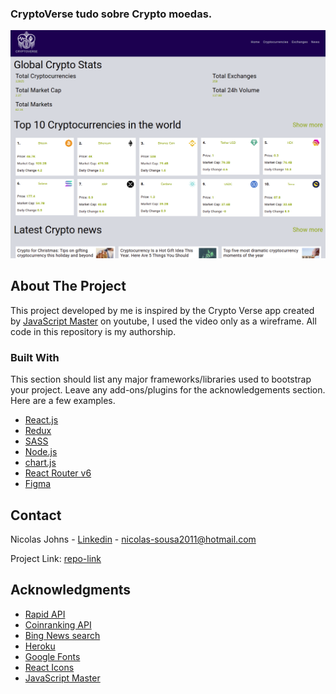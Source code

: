 ### CryptoVerse tudo sobre Crypto moedas.

![ShareMe](src/images/home.png)
## About The Project

This project developed by me is inspired by the Crypto Verse app created by [JavaScript Master](https://www.youtube.com/watch?v=9DDX3US3kss&t=25s) on youtube, I used the video only as a wireframe.
All code in this repository is my authorship.
### Built With

This section should list any major frameworks/libraries used to bootstrap your project. Leave any add-ons/plugins for the acknowledgements section. Here are a few examples.

* [React.js](https://reactjs.org/)
* [Redux](https://react-redux.js.org/)
* [SASS](https://sass-lang.com/)
* [Node.js](https://nodejs.org/en/)
* [chart.js](https://www.chartjs.org/)
* [React Router v6](https://reactrouter.com/docs/en/v6/getting-started/overview)
* [Figma](https://www.figma.com/)
## Contact

Nicolas Johns - [Linkedin](https://www.linkedin.com/in/nicolas-js/) - nicolas-sousa2011@hotmail.com

Project Link: [repo-link](https://cryptouniverse.herokuapp.com/)

## Acknowledgments
* [Rapid API](https://rapidapi.com/hub?utm_source=youtube.com%2FJavaScriptMastery&utm_medium=DevRel&utm_campaign=DevRel)
* [Coinranking API](https://rapidapi.com/Coinranking/api/coinranking1?utm_source=youtube.com%2FJavaScriptMastery&utm_medium=DevRel&utm_campaign=DevRel)
* [Bing News search](https://rapidapi.com/microsoft-azure-org-microsoft-cognitive-services/api/bing-news-search1?utm_source=youtube.com%2FJavaScriptMastery&utm_medium=DevRel&utm_campaign=DevRel)
* [Heroku](https://dashboard.heroku.com/apps)
* [Google Fonts](https://fonts.google.com/)
* [React Icons](https://react-icons.github.io/react-icons/search)
* [JavaScript Master](https://www.youtube.com/watch?v=9DDX3US3kss&t=25s)
